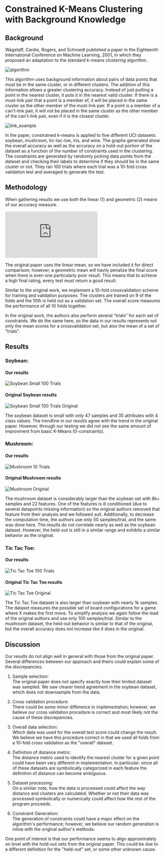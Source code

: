 # Constrained K-Means Clustering with Background Knowledge

## Background

Wagstaff, Cardie, Rogers, and Schroedl published a paper in the Eighteenth International Conference on Machine Learning, 2001, in which they proposed an adaptation to the standard k-means clustering algorithm. 

![algorithm](figures/copkmeans_algo.png)

This algorithm uses background information about pairs of data points that must be in the same cluster, or in different clusters. The addition of this information allows a greater clustering accuracy. Instead of just putting a point in the nearest cluster, it puts it in the nearest valid cluster. If there is a must-link pair that a point is a member of, it will be placed in the same cluster as the other member of the must-link pair. If a point is a member of a can't-link pair, it will not be placed in the same cluster as the other member of the can't-link pair, even if it is the closest cluster. 

![link_example](figures/link_violation_example.png)

In the paper, constrained k-means is applied to five different UCI datasets: soybean, mushroom, tic-tac-toe, iris, and wine. The graphs generated show the overall accuracy as well as the accuracy on a hold-out portion of the dataset as a function of the number of constraints used in the clustering. The constraints are generated by randomly picking data points from the dataset and checking their labels to determine if they should be in the same cluster or not. They ran 100 trials where each trial was a 10-fold cross validation test and averaged to generate the test.

## Methodology

When gathering results we use both the linear (1) and geometric (2) means of our accuracy measure.

![mean_eqs](http://www.sciweavers.org/tex2img.php?eq=%281%29%5Cquad%5Cmu%20%26%3D%20%5Cfrac%7B1%7D%7Bn%7D%5Csum_%7Bi%3D1%7D%5E%7Bn%7Df%28x_i%2Cy_i%29%5C%5C%0A%282%29%5Cquad%5Cmu%20%26%3D%20%5Csqrt%5B%5Cleftroot%7B-1%7D%5Cuproot%7B1%7Dn%5D%7B%5Cprod_%7Bi%3D1%7D%5E%7Bn%7Df%28x_i%2Cy_i%29%7D&bc=White&fc=Black&im=jpg&fs=12&ff=arev&edit=0)

The original paper uses the linear mean, so we have included it for direct comparison; however, a geometric mean will havily penalize the final score when there is even one particularly poor result. This means that to achieve a high final rating, every test must return a good result.

Similar to the original work, we implement a 10-fold crossvalidation scheme for training and validation purposes. The clusters are trained on 9 of the folds and the 10th is held out as a validation set. The overall score measures the performance of all 10 folds together. 

In the original work, the authors also perform several "trials" for each set of constraints. We do the same here, so the data in our results represents not only the mean scores for a crossvalidation set, but also the mean of a set of "trials".

## Results
### Soybean:
#### Our results
![Soybean Small 100 Trials](figures/soybean_small_100trials.png)

#### Original Soybean results
![Soybean Small 100 Trials Original](figures/soybean_original.png)

The soybean dataset is small with only 47 samples and 35 attributes with 4 class values. The trendline in our results agree with the trend in the original paper. However, through our testing we did not see the same amount of improvment from basic K-Means (0-constraints).

### Mushroom:
#### Our results
![Mushroom 10 Trials](figures/mushroom_10_trials.png)

#### Original Mushroom results
![Mushroom Original](figures/mushroom_original.PNG)

The mushroom dataset is considerably larger than the soybean set with 8k+ samples and 22 features. One of the features is ill conditioned (due to several datapoints missing information) so the original authors removed that feature from their analysis and we followed suit. Additionally, to decrease the computation time, the authors use only 50 samples/trial, and the same was done here. The results do not correlate nearly as well as the soybean dataset. However, the held-out is still in a similar range and exhibits a similar behavior as the original.

### Tic Tac Toe:
#### Our results
![Tic Tac Toe 100 Trials](figures/tictactoe_100_trials.png)

#### Original Tic Tac Toe results
![Tic Tac Toe Original](figures/tictactoe_original.PNG)

The Tic Tac Toe dataset is also larger than soybean with nearly 1k samples. The dataset measures the possible set of board configurations for a game where X makes the first move. To simplify analysis we again follow the lead of the original authors and use only 100 samples/trial. Similar to the mushroom dataset, the held-out behavior is similar to that of the original, but the overall accuracy does not increase like it does in the original.

## Discussion

Our results do not align well in general with those from the original paper. Several differences between our approach and theirs could explain some of the discrepancies:
1. Sample selection:   
The original paper does not specify exactly how their limited dataset was sampled. We saw clearer trend agreement in the soybean dataset, which does not downsample from the data. 

2. Cross validation procedure:   
There could be some minor difference in implementation; however, we believe our cross validation procedure is correct and most likely not the cause of these discrepancies.

3. Overall data selection:   
Which data was used for the overall test score could change the result. We believe we have this procedure correct in that we used all folds from a 10-fold cross validation as the "overall" dataset.

4. Definition of distance metric:   
The distance metric used to identify the nearest cluster for a given point could have been very different in implementation. In particular: since all of these datasets are symbolically categorized in each feature the definition of distance can become ambiguous.

5. Dataset processing:   
On a similar note, how the data is processed could affect the way distance and clusters are calculated. Whether or not their data was processed symbolically or numerically could affect how the rest of the program proceeds. 

6. Constraint Generation:   
The generation of constraints could have a major effect on the algorithm's performance; however, we believe our random generation is inline with the original author's methods. 

One point of interest is that our performance seems to align approximately on level with the hold-out sets from the original paper. This could be due to a different definition for the "held-out" set, or some other unknown cause. 